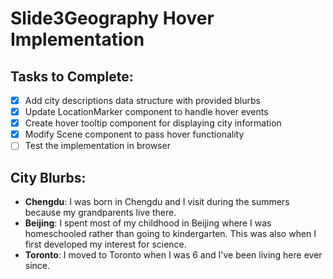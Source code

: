# Slide3Geography Hover Implementation

## Tasks to Complete:
- [x] Add city descriptions data structure with provided blurbs
- [x] Update LocationMarker component to handle hover events
- [x] Create hover tooltip component for displaying city information
- [x] Modify Scene component to pass hover functionality
- [ ] Test the implementation in browser

## City Blurbs:
- **Chengdu**: I was born in Chengdu and I visit during the summers because my grandparents live there.
- **Beijing**: I spent most of my childhood in Beijing where I was homeschooled rather than going to kindergarten. This was also when I first developed my interest for science.
- **Toronto**: I moved to Toronto when I was 6 and I've been living here ever since.
